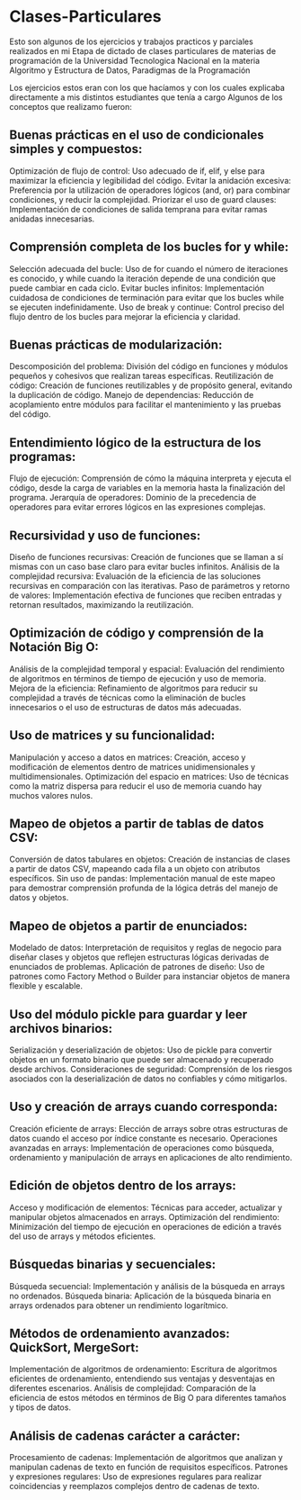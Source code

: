 # Clases-Particulares
Esto son algunos de los ejercicios y trabajos practicos y parciales realizados en mi Etapa de dictado de clases particulares de materias de programación de la Universidad Tecnologica Nacional en la materia Algoritmo y Estructura de Datos, Paradigmas de la Programación


Los ejercicios estos eran con los que hacíamos y con los cuales explicaba directamente a mis distintos estudiantes que tenía a cargo
Algunos de los conceptos que realizamo fueron:

## Buenas prácticas en el uso de condicionales simples y compuestos:

Optimización de flujo de control: Uso adecuado de if, elif, y else para maximizar la eficiencia y legibilidad del código.
Evitar la anidación excesiva: Preferencia por la utilización de operadores lógicos (and, or) para combinar condiciones, y reducir la complejidad.
Priorizar el uso de guard clauses: Implementación de condiciones de salida temprana para evitar ramas anidadas innecesarias.

## Comprensión completa de los bucles for y while:

Selección adecuada del bucle: Uso de for cuando el número de iteraciones es conocido, y while cuando la iteración depende de una condición que puede cambiar en cada ciclo.
Evitar bucles infinitos: Implementación cuidadosa de condiciones de terminación para evitar que los bucles while se ejecuten indefinidamente.
Uso de break y continue: Control preciso del flujo dentro de los bucles para mejorar la eficiencia y claridad.

## Buenas prácticas de modularización:

Descomposición del problema: División del código en funciones y módulos pequeños y cohesivos que realizan tareas específicas.
Reutilización de código: Creación de funciones reutilizables y de propósito general, evitando la duplicación de código.
Manejo de dependencias: Reducción de acoplamiento entre módulos para facilitar el mantenimiento y las pruebas del código.

## Entendimiento lógico de la estructura de los programas:

Flujo de ejecución: Comprensión de cómo la máquina interpreta y ejecuta el código, desde la carga de variables en la memoria hasta la finalización del programa.
Jerarquía de operadores: Dominio de la precedencia de operadores para evitar errores lógicos en las expresiones complejas.

## Recursividad y uso de funciones:

Diseño de funciones recursivas: Creación de funciones que se llaman a sí mismas con un caso base claro para evitar bucles infinitos.
Análisis de la complejidad recursiva: Evaluación de la eficiencia de las soluciones recursivas en comparación con las iterativas.
Paso de parámetros y retorno de valores: Implementación efectiva de funciones que reciben entradas y retornan resultados, maximizando la reutilización.

## Optimización de código y comprensión de la Notación Big O:

Análisis de la complejidad temporal y espacial: Evaluación del rendimiento de algoritmos en términos de tiempo de ejecución y uso de memoria.
Mejora de la eficiencia: Refinamiento de algoritmos para reducir su complejidad a través de técnicas como la eliminación de bucles innecesarios o el uso de estructuras de datos más adecuadas.

## Uso de matrices y su funcionalidad:

Manipulación y acceso a datos en matrices: Creación, acceso y modificación de elementos dentro de matrices unidimensionales y multidimensionales.
Optimización del espacio en matrices: Uso de técnicas como la matriz dispersa para reducir el uso de memoria cuando hay muchos valores nulos.

## Mapeo de objetos a partir de tablas de datos CSV:

Conversión de datos tabulares en objetos: Creación de instancias de clases a partir de datos CSV, mapeando cada fila a un objeto con atributos específicos.
Sin uso de pandas: Implementación manual de este mapeo para demostrar comprensión profunda de la lógica detrás del manejo de datos y objetos.

## Mapeo de objetos a partir de enunciados:

Modelado de datos: Interpretación de requisitos y reglas de negocio para diseñar clases y objetos que reflejen estructuras lógicas derivadas de enunciados de problemas.
Aplicación de patrones de diseño: Uso de patrones como Factory Method o Builder para instanciar objetos de manera flexible y escalable.

## Uso del módulo pickle para guardar y leer archivos binarios:

Serialización y deserialización de objetos: Uso de pickle para convertir objetos en un formato binario que puede ser almacenado y recuperado desde archivos.
Consideraciones de seguridad: Comprensión de los riesgos asociados con la deserialización de datos no confiables y cómo mitigarlos.

## Uso y creación de arrays cuando corresponda:

Creación eficiente de arrays: Elección de arrays sobre otras estructuras de datos cuando el acceso por índice constante es necesario.
Operaciones avanzadas en arrays: Implementación de operaciones como búsqueda, ordenamiento y manipulación de arrays en aplicaciones de alto rendimiento.

## Edición de objetos dentro de los arrays:

Acceso y modificación de elementos: Técnicas para acceder, actualizar y manipular objetos almacenados en arrays.
Optimización del rendimiento: Minimización del tiempo de ejecución en operaciones de edición a través del uso de arrays y métodos eficientes.

## Búsquedas binarias y secuenciales:

Búsqueda secuencial: Implementación y análisis de la búsqueda en arrays no ordenados.
Búsqueda binaria: Aplicación de la búsqueda binaria en arrays ordenados para obtener un rendimiento logarítmico.

## Métodos de ordenamiento avanzados: QuickSort, MergeSort:

Implementación de algoritmos de ordenamiento: Escritura de algoritmos eficientes de ordenamiento, entendiendo sus ventajas y desventajas en diferentes escenarios.
Análisis de complejidad: Comparación de la eficiencia de estos métodos en términos de Big O para diferentes tamaños y tipos de datos.

## Análisis de cadenas carácter a carácter:

Procesamiento de cadenas: Implementación de algoritmos que analizan y manipulan cadenas de texto en función de requisitos específicos.
Patrones y expresiones regulares: Uso de expresiones regulares para realizar coincidencias y reemplazos complejos dentro de cadenas de texto.




